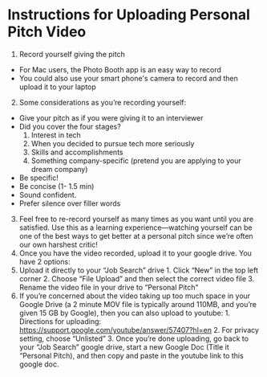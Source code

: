 # Instructions for Uploading Personal Pitch Video

1. Record yourself giving the pitch
  * For Mac users, the Photo Booth app is an easy way to record
  * You could also use your smart phone's camera to record and then upload it to your laptop
2. Some considerations as you’re recording yourself:
  * Give your pitch as if you were giving it to an interviewer
  * Did you cover the four stages?
    1. Interest in tech
    2. When you decided to pursue tech more seriously
    3. Skills and accomplishments
    4. Something company-specific (pretend you are applying to your dream company)
  * Be specific!
  * Be concise (1- 1.5 min)
  * Sound confident.
  * Prefer silence over filler words
3. Feel free to re-record yourself as many times as you want until you are satisfied. Use this as a learning experience—watching yourself can be one of the best ways to get better at a personal pitch since we’re often our own harshest critic!
4. Once you have the video recorded, upload it to your google drive. You have 2 options:
  1. Upload it directly to your “Job Search” drive
    1. Click “New” in the top left corner
    2. Choose “File Upload” and then select the correct video file
    3. Rename the video file in your drive to “Personal Pitch"
  2. If you’re concerned about the video taking up too much space in your Google Drive (a 2 minute MOV file is typically around 110MB, and you’re given 15 GB by Google), then you can also upload to youtube:
    1. Directions for uploading: https://support.google.com/youtube/answer/57407?hl=en
    2. For privacy setting, choose “Unlisted”
    3. Once you’re done uploading, go back to your “Job Search” google drive, start a new Google Doc (Title it “Personal Pitch), and then copy and paste in the youtube link to this google doc.